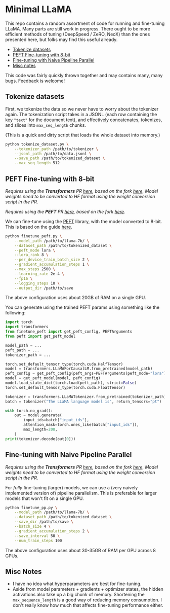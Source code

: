 # Minimal LLaMA

This repo contains a random assortment of code for running and fine-tuning LLaMA. Many parts are still work in progress. There ought to be more efficient methods of tuning (DeepSpeed / ZeRO, NeoX) than the ones presented here, but folks may find this useful already.

- [Tokenize datasets](#tokenize-datasets)
- [PEFT Fine-tuning with 8-bit](#peft-fine-tuning-with-8-bit)
- [Fine-tuning with Naive Pipeline Parallel](#fine-tuning-with-naive-pipeline-parallel)
- [Misc notes](#misc-notes)

This code was fairly quickly thrown together and may contains many, many bugs. Feedback is welcome!

## Tokenize datasets

First, we tokenize the data so we never have to worry about the tokenizer again. The tokenization script takes in a JSONL (each row containing the key `"text"` for the document text), and effectively concatenates, tokenizes, and slices into `max_seq_length` chunks.

(This is a quick and dirty script that loads the whole dataset into memory.)

```bash
python tokenize_dataset.py \
    --tokenizer_path /path/to/tokenizer \
    --jsonl_path /path/to/data.jsonl \
    --save_path /path/to/tokenized_dataset \
    --max_seq_length 512
```

## PEFT Fine-tuning with 8-bit

*Requires using the **Transformers** PR [here](https://github.com/huggingface/transformers/pull/21955/), based on the fork [here](https://github.com/zphang/transformers/tree/llama_push). Model weights need to be converted to HF format using the weight conversion script in the PR.*

*Requires using the **PEFT** PR [here](https://github.com/huggingface/peft/pull/160), based on the fork [here](https://github.com/zphang/peft/tree/llama).*


We can fine-tune using the [PEFT](https://github.com/huggingface/peft) library, with the model converted to 8-bit. This is based on the guide [here](https://github.com/huggingface/peft#int8-training-of-large-models-in-colab-using-peft-lora-and-bits_and_bytes).

```bash
python finetune_peft.py \
    --model_path /path/to/llama-7b/ \
    --dataset_path /path/to/tokenized_dataset \
    --peft_mode lora \
    --lora_rank 8 \
    --per_device_train_batch_size 2 \
    --gradient_accumulation_steps 1 \
    --max_steps 2500 \
    --learning_rate 2e-4 \
    --fp16 \
    --logging_steps 10 \
    --output_dir /path/to/save
```

The above configuration uses about 20GB of RAM on a single GPU.

You can generate using the trained PEFT params using something like the following:

```python
import torch
import transformers
from finetune_peft import get_peft_config, PEFTArguments
from peft import get_peft_model

model_path = ...
peft_path = ...
tokenizer_path = ...

torch.set_default_tensor_type(torch.cuda.HalfTensor)
model = transformers.LLaMAForCausalLM.from_pretrained(model_path)
peft_config = get_peft_config(peft_args=PEFTArguments(peft_mode="lora"))
model = get_peft_model(model, peft_config)
model.load_state_dict(torch.load(peft_path), strict=False)
torch.set_default_tensor_type(torch.cuda.FloatTensor)

tokenizer = transformers.LLaMATokenizer.from_pretrained(tokenizer_path)
batch = tokenizer("The LLaMA language model is", return_tensors="pt")

with torch.no_grad():
    out = model.generate(
        input_ids=batch["input_ids"],
        attention_mask=torch.ones_like(batch["input_ids"]),
        max_length=200,
    )
print(tokenizer.decode(out[0]))
```

## Fine-tuning with Naive Pipeline Parallel

*Requires using the **Transformers** PR [here](https://github.com/huggingface/transformers/pull/21955/), based on the fork [here](https://github.com/zphang/transformers/tree/llama_push). Model weights need to be converted to HF format using the weight conversion script in the PR.*


For *fully* fine-tuning (larger) models, we can use a (very naively implemented version of) pipeline parallelism. This is preferable for larger models that won't fit on a single GPU.

```bash
python finetune_pp.py \
    --model_path /path/to/llama-7b/ \
    --dataset_path /path/to/tokenized_dataset \
    --save_dir /path/to/save \
    --batch_size 4 \
    --gradient_accumulation_steps 2 \
    --save_interval 50 \
    --num_train_steps 100
```

The above configuration uses about 30-35GB of RAM per GPU across 8 GPUs.

## Misc Notes

- I have no idea what hyperparameters are best for fine-tuning.
- Aside from model parameters + gradients + optimizer states, the hidden activations also take up a big chunk of memory. Shortening the `max_sequence_length` is a good way of reducing memory consumption. I don't really know how much that affects fine-tuning performance either.
